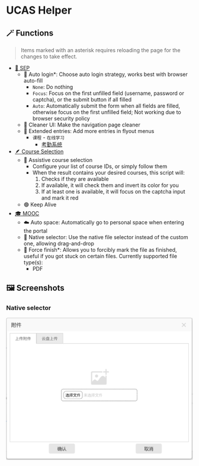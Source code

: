 # UCAS Helper

## 🪄 Functions

> Items marked with an asterisk requires reloading the page for the changes to take effect.

- [🔑 SEP](https://sep.ucas.ac.cn/)
    - 🔐 Auto login*: Choose auto login strategy, works best with browser auto-fill
        - `None`: Do nothing
        - `Focus`: Focus on the first unfilled field (username, password or captcha), or the submit button if all filled
        - `Auto`: Automatically submit the form when all fields are filled, otherwise focus on the first unfilled field; Not working due to browser security policy
    - 🧼 Cleaner UI: Make the navigation page cleaner
    - 📂 Extended entries: Add more entries in  flyout menus
        - `课程` - `在线学习`
            - [考勤系统](https://sep.ucas.ac.cn/portal/site/539/001/1)
- [🪶 Course Selection](http://xkgo.ucas.ac.cn:3000/courseManage/selectCourse)
    - 📃 Assistive course selection
        - Configure your list of course IDs, or simply follow them
        - When the result contains your desired courses, this script will:
            1. Checks if they are available
            2. If available, it will check them and invert its color for you
            3. If at least one is available, it will focus on the captcha input and mark it red
    - 🟢 Keep Alive
- [🎓 MOOC](https://mooc.ucas.edu.cn/)
    - ☁️ Auto space: Automatically go to personal space when entering the portal
    - 📂 Native selector: Use the native file selector instead of the custom one, allowing drag-and-drop
    - 🏁 Force finish*: Allows you to forcibly mark the file as finished, useful if you got stuck on certain files. Currently supported file type(s):
        - PDF

## 🖼️ Screenshots

### Native selector

![nativeSelector](nativeSelector.png)
